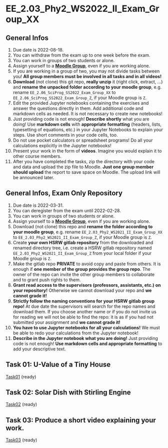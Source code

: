 # EE_2.03_Phy2_WS2022_II_Exam_Group_XX

## General Infos

1. Due date is 2022-08-18.
1. You can withdraw from the exam up to one week before the exam.
1. You can work in groups of two students or alone.
1. Assign yourself to a [**Moodle Group**](https://moodle.hochschule-rhein-waal.de/mod/choicegroup/view.php?id=368635), even if you are working alone.
1. If you are working in a group of two, you may not divide tasks between you! **All group members must be involved in all tasks and in all videos!** 
1. **Download** (not clone) this git repo, **really unzip** it (right click, extract, ...) and **rename the unpacked folder according to your moodle group**, e.g. rename `EE_2.06_SciProg_SS2022_Exam_Group_XX` to `EE_2.06_SciProg_SS2022_Exam_Group_Z`, if your Moodle group is `Z`. 
1. Edit the provided Jupyter notebooks containing the exercises and answer the questions directly in them. Add additional code and markdown cells as needed. It is not necessary to create new notebooks!
1. Just providing code is not enough! **Describe shortly** what you are doing! Use **markdown cells** with **appropriate formatting** (headers, lists, typesetting of equations, etc.) in your Jupyter Notebooks to explain your steps. Use short comments in your code cells, too.
1. Do not use pocket calculators or spreadsheet programs! Do all your calculations explicitly in the Jupyter notebooks!
1. Present your work in the form of **videos**. Imagine you would explain it to other course members. 
1. After you have completed the tasks, zip the directory with your code and data and upload the zip file to Moodle. **Just one group member should upload** the report to save space on Moodle. The upload link will be announced later.  

## General Infos, Exam Only Repository

1. Due date is 2022-03-31.
1. You can deregister from the exam until 2022-02-28.
1. You can work in groups of two students or alone.
1. Assign yourself to a [**Moodle Group**](https://moodle.hochschule-rhein-waal.de/mod/choicegroup/view.php?id=362611), even if you are working alone.
1. Download (not clone) this repo and **rename the folder according to your moodle group**, e.g. rename `EE_2.03_Phy2_WS2021_II_Exam_Group_XX` to `EE_2.03_Phy2_WS2021_II_Exam_Group_Z`, if your Moodle group is `Z`.   
1. Create **your own HSRW gitlab repository** from the downloaded and renamed directory tree, i.e. create a HSRW gitlab repository named `EE_2.03_Phy2_WS2021_II_Exam_Group_Z` from your local folder if your Moodle group is `Z`.
1. Make the gitlab repo **PRIVATE** to avoid copy and paste from others. It is enough if **one member of the group provides the group repo**. The owner of the repo can invite the other group members to collaborate and to grant push rights to them. 
1. **Grant read access to the supervisors (professors, assistants, etc.) on your repository!** Otherwise we cannot download your repo and **we cannot grade it!**
1. **Strictly follow the naming conventions for your HSRW gitlab group repo!** At due date the supervisors will search for the repo names and download them. If you choose another name or if you do not invite us for reading we will not be able to find the repo: it is as if you had not submitted your assignment and **we cannot grade it!**
1. **You have to use Jupyter notebooks for all your calculations!** We must be able to redo your calculations from the Jupyter notebook! 
1. **Describe in the Jupyter notebook what you are doing!** Just providing code is not enough! **Use markdown cells and appropriate formatting** to add your descriptive text.  

## Task 01: U-Value of a Tiny House

[Task01](Task01/README.md) (ready)

## Task 02: Solar Dish with Stirling Engine

[Task02](Task02/README.md) (ready)

## Task 03: Produce a short video explaining your work.

[Task03](Task03/README.md) (ready)




